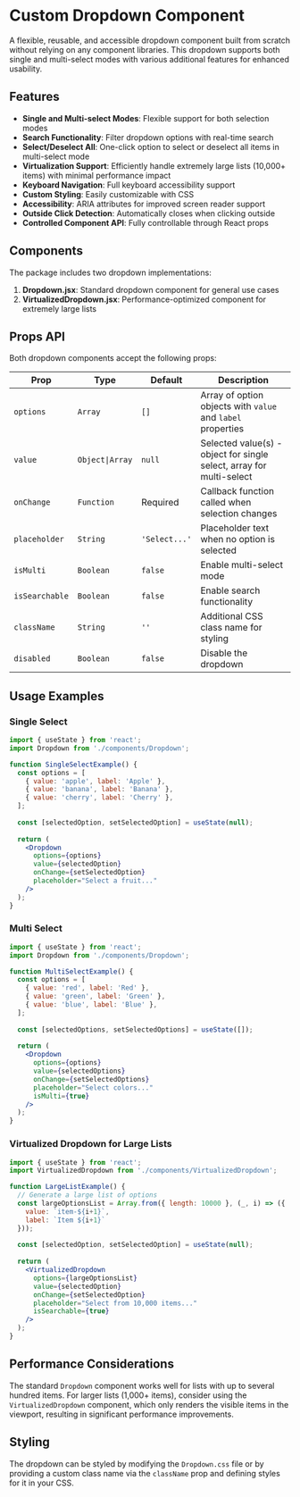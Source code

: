 # Custom Dropdown Component

A flexible, reusable, and accessible dropdown component built from scratch without relying on any component libraries. This dropdown supports both single and multi-select modes with various additional features for enhanced usability.

## Features

- **Single and Multi-select Modes**: Flexible support for both selection modes
- **Search Functionality**: Filter dropdown options with real-time search
- **Select/Deselect All**: One-click option to select or deselect all items in multi-select mode
- **Virtualization Support**: Efficiently handle extremely large lists (10,000+ items) with minimal performance impact
- **Keyboard Navigation**: Full keyboard accessibility support
- **Custom Styling**: Easily customizable with CSS
- **Accessibility**: ARIA attributes for improved screen reader support
- **Outside Click Detection**: Automatically closes when clicking outside
- **Controlled Component API**: Fully controllable through React props

## Components

The package includes two dropdown implementations:

1. **Dropdown.jsx**: Standard dropdown component for general use cases
2. **VirtualizedDropdown.jsx**: Performance-optimized component for extremely large lists

## Props API

Both dropdown components accept the following props:

| Prop | Type | Default | Description |
|------|------|---------|-------------|
| `options` | `Array` | `[]` | Array of option objects with `value` and `label` properties |
| `value` | `Object\|Array` | `null` | Selected value(s) - object for single select, array for multi-select |
| `onChange` | `Function` | Required | Callback function called when selection changes |
| `placeholder` | `String` | `'Select...'` | Placeholder text when no option is selected |
| `isMulti` | `Boolean` | `false` | Enable multi-select mode |
| `isSearchable` | `Boolean` | `false` | Enable search functionality |
| `className` | `String` | `''` | Additional CSS class name for styling |
| `disabled` | `Boolean` | `false` | Disable the dropdown |

## Usage Examples

### Single Select

```jsx
import { useState } from 'react';
import Dropdown from './components/Dropdown';

function SingleSelectExample() {
  const options = [
    { value: 'apple', label: 'Apple' },
    { value: 'banana', label: 'Banana' },
    { value: 'cherry', label: 'Cherry' },
  ];
  
  const [selectedOption, setSelectedOption] = useState(null);
  
  return (
    <Dropdown
      options={options}
      value={selectedOption}
      onChange={setSelectedOption}
      placeholder="Select a fruit..."
    />
  );
}
```

### Multi Select

```jsx
import { useState } from 'react';
import Dropdown from './components/Dropdown';

function MultiSelectExample() {
  const options = [
    { value: 'red', label: 'Red' },
    { value: 'green', label: 'Green' },
    { value: 'blue', label: 'Blue' },
  ];
  
  const [selectedOptions, setSelectedOptions] = useState([]);
  
  return (
    <Dropdown
      options={options}
      value={selectedOptions}
      onChange={setSelectedOptions}
      placeholder="Select colors..."
      isMulti={true}
    />
  );
}
```

### Virtualized Dropdown for Large Lists

```jsx
import { useState } from 'react';
import VirtualizedDropdown from './components/VirtualizedDropdown';

function LargeListExample() {
  // Generate a large list of options
  const largeOptionsList = Array.from({ length: 10000 }, (_, i) => ({
    value: `item-${i+1}`,
    label: `Item ${i+1}`
  }));
  
  const [selectedOption, setSelectedOption] = useState(null);
  
  return (
    <VirtualizedDropdown
      options={largeOptionsList}
      value={selectedOption}
      onChange={setSelectedOption}
      placeholder="Select from 10,000 items..."
      isSearchable={true}
    />
  );
}
```

## Performance Considerations

The standard `Dropdown` component works well for lists with up to several hundred items. For larger lists (1,000+ items), consider using the `VirtualizedDropdown` component, which only renders the visible items in the viewport, resulting in significant performance improvements.

## Styling

The dropdown can be styled by modifying the `Dropdown.css` file or by providing a custom class name via the `className` prop and defining styles for it in your CSS. 